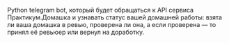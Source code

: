 Python telegram bot, который будет обращаться к API сервиса Практикум.Домашка и узнавать статус вашей домашней работы: взята ли ваша домашка в ревью, проверена ли она, а если проверена — то принял её ревьюер или вернул на доработку.